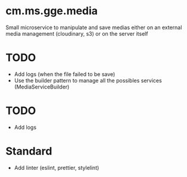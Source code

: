 # cm.ms.gge.media
Small microservice to manipulate and save medias either on an external media management (cloudinary, s3) or on the server itself

# TODO
 - Add logs (when the file failed to be save)
 - Use the builder pattern to manage all the possibles services (MediaServiceBuilder)

# TODO
 - Add logs

# Standard
  - Add linter (eslint, prettier, stylelint)